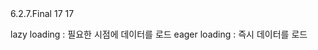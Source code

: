 <properties>
    <hibernate.version>6.2.7.Final</hibernate.version>
    <maven.compiler.source>17</maven.compiler.source>
    <maven.compiler.target>17</maven.compiler.target>
</properties>

lazy loading : 필요한 시점에 데이터를 로드
eager loading : 즉시 데이터를 로드
